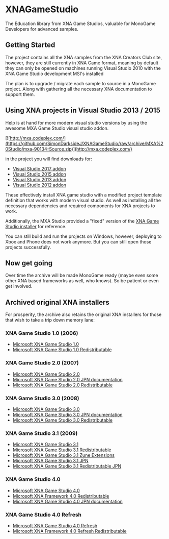 # XNAGameStudio

The Education library from XNA Game Studios, valuable for MonoGame Developers for advanced samples.

## Getting Started

The project contains all the XNA samples from the XNA Creators Club site, however, they are still currently in XNA Game format, meaning by default they can only be opened on machines running Visual Studio 2010 with the XNA Game Studio development MSI's installed

The plan is to upgrade / migrate each sample to source in a MonoGame project.  Along with gathering all the necessary XNA documentation to support them.

## Using XNA projects in Visual Studio 2013 / 2015

Help is at hand for more modern visual studio versions by using the awesome MXA Game Studio visual studio addon.

[![http://mxa.codeplex.com/](https://github.com/SimonDarksideJ/XNAGameStudio/raw/archive/MXA%20Studio/mxa-90134-Source.zip)](http://mxa.codeplex.com/)

in the project you will find downloads for:

* [Visual Studio 2017 addon](https://github.com/SimonDarksideJ/XNAGameStudio/raw/archive/MXA%20Studio/XNA%20Game%20Studio%204.0.6%20(2017).zip)
* [Visual Studio 2015 addon](https://github.com/SimonDarksideJ/XNAGameStudio/raw/archive/MXA%20Studio/XNA%20Game%20Studio%204.0.5%20(2015).zip)
* [Visual Studio 2013 addon](https://github.com/SimonDarksideJ/XNAGameStudio/raw/archive/MXA%20Studio/XNA%20Game%20Studio%204.0.4%20(2013).zip)
* [Visual Studio 2012 addon](https://github.com/SimonDarksideJ/XNAGameStudio/raw/archive/MXA%20Studio/XNA%20Game%20Studio%204.0.4%20(2012).zip)

These effectively install XNA game studio with a modified project template definition that works with modern visual studio.
As well as installing all the necessary dependencies and required components for XNA projects to work.

Additionally, the MXA Studio provided a "fixed" version of the [XNA Game Studio installer](https://github.com/SimonDarksideJ/XNAGameStudio/raw/archive/MXA%20Studio/XNAGS40_setup%20(2010).zip) for reference.

You can still build and run the projects on Windows, however, deploying to Xbox and Phone does not work anymore. But you can still open those projects successfully.

## Now get going

Over time the archive will be made MonoGame ready (maybe even some other XNA based frameworks as well, who knows). So be patient or even get involved. 

## Archived original XNA installers

For prosperity, the archive also retains the original XNA installers for those that wish to take a trip down memory lane:

### XNA Game Studio 1.0 (2006)

* [Microsoft XNA Game Studio 1.0](https://github.com/SimonDarksideJ/XNAGameStudio/raw/archive/XNA%20Redistributables/xnagse_setup.zip)
* [Microsoft XNA Game Studio 1.0 Redistributable](https://github.com/SimonDarksideJ/XNAGameStudio/raw/archive/XNA%20Redistributables/xnafx_redist.zip)

### XNA Game Studio 2.0 (2007)

* [Microsoft XNA Game Studio 2.0](https://github.com/SimonDarksideJ/XNAGameStudio/raw/archive/XNA%20Redistributables/XNAGS20_setup.zip)
* [Microsoft XNA Game Studio 2.0 JPN documentation](https://github.com/SimonDarksideJ/XNAGameStudio/raw/archive/XNA%20Redistributables/xnags20_docs_ja.zip)
* [Microsoft XNA Game Studio 2.0 Redistributable](https://github.com/SimonDarksideJ/XNAGameStudio/raw/archive/XNA%20Redistributables/xnafx20_redist.zip)

### XNA Game Studio 3.0 (2008)

* [Microsoft XNA Game Studio 3.0](https://github.com/SimonDarksideJ/XNAGameStudio/raw/archive/XNA%20Redistributables/XNAGS30_setup.zip)
* [Microsoft XNA Game Studio 3.0 JPN documentation](https://github.com/SimonDarksideJ/XNAGameStudio/raw/archive/XNA%20Redistributables/xnags30_docs_ja.zip)
* [Microsoft XNA Game Studio 3.0 Redistributable](https://github.com/SimonDarksideJ/XNAGameStudio/raw/archive/XNA%20Redistributables/xnafx30_redist.zip)

### XNA Game Studio 3.1 (2009)

* [Microsoft XNA Game Studio 3.1](https://github.com/SimonDarksideJ/XNAGameStudio/raw/archive/XNA%20Redistributables/XNAGS31_setup.zip)
* [Microsoft XNA Game Studio 3.1 Redistributable](https://github.com/SimonDarksideJ/XNAGameStudio/raw/archive/XNA%20Redistributables/xnafx31_redist.zip)
* [Microsoft XNA Game Studio 3.1 Zune Extensions](https://github.com/SimonDarksideJ/XNAGameStudio/raw/archive/XNA%20Redistributables/zuneextensions.zip)
* [Microsoft XNA Game Studio 3.1 JPN](https://github.com/SimonDarksideJ/XNAGameStudio/raw/archive/XNA%20Redistributables/XNAGS31_setup-JA.zip)
* [Microsoft XNA Game Studio 3.1 Redistributable JPN](https://github.com/SimonDarksideJ/XNAGameStudio/raw/archive/XNA%20Redistributables/xnafx31_redist-JA.zip)

### XNA Game Studio 4.0

* [Microsoft XNA Game Studio 4.0](https://github.com/SimonDarksideJ/XNAGameStudio/raw/archive/XNA%20Redistributables/XNAGS40_setup.zip)
* [Microsoft XNA Framework 4.0 Redistributable](https://github.com/SimonDarksideJ/XNAGameStudio/raw/archive/XNA%20Redistributables/xnafx40_redist.zip)
* [Microsoft XNA Game Studio 4.0 JPN documentation](https://github.com/SimonDarksideJ/XNAGameStudio/raw/archive/XNA%20Redistributables/xnalangpack.ja-JP.zip)

### XNA Game Studio 4.0 Refresh

* [Microsoft XNA Game Studio 4.0 Refresh](https://github.com/SimonDarksideJ/XNAGameStudio/blob/archive/XNA%20Redistributables/XNAGS40_refresh_setup.zip)
* [Microsoft XNA Framework 4.0 Refresh Redistributable](https://github.com/SimonDarksideJ/XNAGameStudio/blob/archive/XNA%20Redistributables/xnafx40_Refresh_redist.zip)

